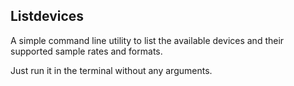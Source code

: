 Listdevices
----

A simple command line utility to list the available devices and their supported sample rates and formats.

Just run it in the terminal without any arguments.